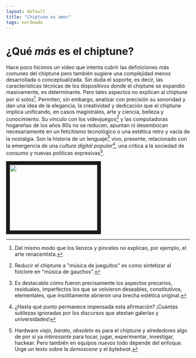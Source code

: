 ```yaml
---
layout: default
title: "Chiptune es amor"
tags: nerdeada
---
```


# ¿Qué *más* es el chiptune?

Hace poco hicimos un video que intenta cubrir las definiciones más comunes del chiptune pero también sugiere una complejidad menos desarrollada o conceptualizada.
Sin duda el soporte, es decir, las características técnicas de los dispositivos donde el chiptune se expandió masivamente, es determinante. Pero tales aspectos no explican al chiptune por sí solos[^1]. Permiten, sin embargo, analizar con precisión su sonoridad y dan una idea de la elegancia, la creatividad y dedicación que el chiptune implica unificando, en casos magistrales, arte y ciencia, belleza y conocimiento.
Su vínculo con los videojuegos[^2] y las computadoras hogareñas de los años 80s no se reducen, apuntan ni desembocan necesariamente en un fetichismo tecnológico o una estética retro y vacía de la nostalgia. Son la historia de un lenguaje[^3] vivo, presente, relacionado con la emergencia de una *cultura digital popular*[^4], una crítica a la sociedad de consumo y nuevas políticas expresivas[^5].


<a href="http://www.youtube.com/watch?feature=player_embedded&v=kSoG2FVQ0ZE" target="_blank"><img src="http://img.youtube.com/vi/kSoG2FVQ0ZE/0.jpg" alt="" width="240" height="180" border="10" /></a>

[^1]: Del mismo modo que los lienzos y pinceles no explican, por ejemplo, el arte renacentista.
[^2]: Reducir el chiptune a "música de jueguitos" es como sintetizar al folclore en "música de gauchos".
[^3]: Es destacable cómo fueron precisamente los aspectos precarios, residuales, imperfectos los que se volvieron deseables, constitutivos, elementales, que insólitamente abrieron una brecha estética original.
[^4]: ¿Hasta qué punto permanece impensada esta afirmación? ¡Cuántas sutilezas ignoradas por los discursos que atestan galerías y universidades!
[^5]: Hardware *viejo*, *barato*, *obsoleto* es para el chiptune y alrededores algo de por sí ya *interesante* para tocar, jugar, experimentar, investigar, hackear. Pero también en equipos *nuevos* todo depende del enfoque. Urge un texto sobre la *demoscene* y el *bytebeat*.